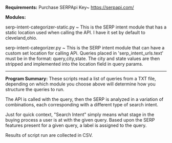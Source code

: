 **Requirements:**
Purchase SERPApi Key~ https://serpapi.com/

**Modules:**

serp-intent-categorizer-static.py ~ This is the SERP intent module that has a static location used when calling the API.
I have it set by default to cleveland,ohio.

serp-intent-categorizer.py ~ This is the SERP intent module that can have a custom set location for calling APi.
Queries placed in 'serp_intent_urls.text' must be in the format: query,city,state. The city and state values are then
stripped and implemented into the location field in query params.

----------------------------------

**Program Summary:**
These scripts read a list of queries from a TXT file, depending on which module you choose above will determine how you
structure the queries to run. 

The API is called with the query, then the SERP is analyzed in a variation of combinations, each corresponding with a
different type of search intent. 

Just for quick context, "Search Intent" simply means what stage in the buying process a user is at with the given query.
Based upon the SERP features present for a given query, a label is assigned to the query.

Results of script run are collected in CSV. 